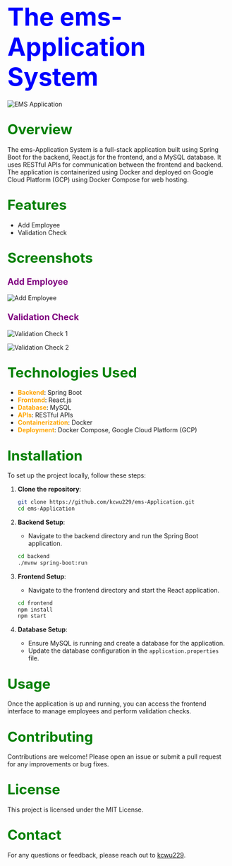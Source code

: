 # <span style="color:blue; font-size:2em;">The ems-Application System</span>

![EMS Application](https://github.com/user-attachments/assets/f2c39f6b-b34a-4f34-a93b-493416963f6c)

## <span style="color:green; font-size:1.5em;">Overview</span>
The ems-Application System is a full-stack application built using Spring Boot for the backend, React.js for the frontend, and a MySQL database. It uses RESTful APIs for communication between the frontend and backend. The application is containerized using Docker and deployed on Google Cloud Platform (GCP) using Docker Compose for web hosting.

## <span style="color:green; font-size:1.5em;">Features</span>
- Add Employee
- Validation Check

## <span style="color:green; font-size:1.5em;">Screenshots</span>

### <span style="color:purple; font-size:1.2em;">Add Employee</span>

![Add Employee](https://github.com/user-attachments/assets/8af63636-bce3-4dab-8939-a9f758ba77e7)

### <span style="color:purple; font-size:1.2em;">Validation Check</span>

![Validation Check 1](https://github.com/user-attachments/assets/1c21d6fc-e53b-4019-8184-f785cbb5feb3)

![Validation Check 2](https://github.com/user-attachments/assets/f9a748f3-66fe-4338-9222-1abf2233e672)

## <span style="color:green; font-size:1.5em;">Technologies Used</span>
- <span style="color:orange;">**Backend**</span>: Spring Boot
- <span style="color:orange;">**Frontend**</span>: React.js
- <span style="color:orange;">**Database**</span>: MySQL
- <span style="color:orange;">**APIs**</span>: RESTful APIs
- <span style="color:orange;">**Containerization**</span>: Docker
- <span style="color:orange;">**Deployment**</span>: Docker Compose, Google Cloud Platform (GCP)

## <span style="color:green; font-size:1.5em;">Installation</span>
To set up the project locally, follow these steps:

1. **Clone the repository**:
    ```sh
    git clone https://github.com/kcwu229/ems-Application.git
    cd ems-Application
    ```

2. **Backend Setup**:
    - Navigate to the backend directory and run the Spring Boot application.
    ```sh
    cd backend
    ./mvnw spring-boot:run
    ```

3. **Frontend Setup**:
    - Navigate to the frontend directory and start the React application.
    ```sh
    cd frontend
    npm install
    npm start
    ```

4. **Database Setup**:
    - Ensure MySQL is running and create a database for the application.
    - Update the database configuration in the `application.properties` file.

## <span style="color:green; font-size:1.5em;">Usage</span>
Once the application is up and running, you can access the frontend interface to manage employees and perform validation checks.

## <span style="color:green; font-size:1.5em;">Contributing</span>
Contributions are welcome! Please open an issue or submit a pull request for any improvements or bug fixes.

## <span style="color:green; font-size:1.5em;">License</span>
This project is licensed under the MIT License.

## <span style="color:green; font-size:1.5em;">Contact</span>
For any questions or feedback, please reach out to [kcwu229](https://github.com/kcwu229).
